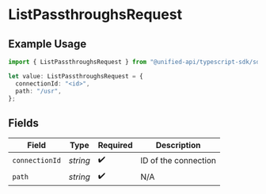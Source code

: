 # ListPassthroughsRequest

## Example Usage

```typescript
import { ListPassthroughsRequest } from "@unified-api/typescript-sdk/sdk/models/operations";

let value: ListPassthroughsRequest = {
  connectionId: "<id>",
  path: "/usr",
};
```

## Fields

| Field                | Type                 | Required             | Description          |
| -------------------- | -------------------- | -------------------- | -------------------- |
| `connectionId`       | *string*             | :heavy_check_mark:   | ID of the connection |
| `path`               | *string*             | :heavy_check_mark:   | N/A                  |